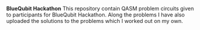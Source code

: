 **BlueQubit Hackathon**
This repository contain QASM problem circuits given to participants for BlueQubit Hackathon. Along the problems I have also uploaded the solutions to the problems which I worked out on my own. 
